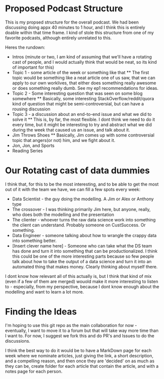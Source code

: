 # Proposed Podcast Structure

This is my propsed structure for the overall podcast.  We had been discussing doing appx 40 minutes to 1 hour, and I think this is entirely doable within that time frame.  I kind of stole this structure from one of my favorite podcasts, although entirely unrelated to this.

Heres the rundown:

* Intros (minute or two, I am kind of assuming that we'll have a rotating cast of people, and I would actually think that would be neat, so its kind of important for this)
* Topic 1 - some article of the week or something like that
** The first topic would be something like a neat article one of us saw, that we can apply to our own worklives, that either does something really awesome or does something really dumb.  See my ep1 recommendations for ideas.
* Topic 2 - Some interesting question that was seen on some blog somewhere
** Basically, some interesting StackOverflow/reddit/quora kind of question that might be semi-controversial, but can have a rousing discussion
* Topic 3 - a discussion about an end-to-end issue and what we did to solve it
** This is, by far, the most flexible.  I dont think we need to do it every time, but it might be interesting to try and abstract what we did during the week that caused us an issue, and talk about it.
* Jim Throws Shoes
** Basically, Jim comes up with some controversial topic that angers(or not) him, and we fight about it.
* Jon, Jon, and Sports
* Reading Series

# Our Rotating cast of data dummies

I think that, for this to be the most interesting, and to be able to get the most out of it with the team we have, we can fill a few spots every week:

* Data Scientist - the guy doing the modelling.  A Jim or Alex or Anthony type
* The crossover - I was thinking primarily Jim here, but anyone, really, who does both the modelling and the presentation
* The clienter - whoever turns the raw data science work into something the client can understand.  Probably someone on CustSuccess. Or something.
* Data Engineer - someone talking about how to wrangle the crappy data into something better.
* [Insert clever name here] - Someone who can take what the DS team has done and turn it into something that can be productionalized.  I think this could be one of the more interesting parts because so few people talk about how to take the output of a data science and turn it into an automated thing that makes money.  Clearly thinking about myself there.


I dont know how relevant all of this actually is, but I think that kind of mix (even if a few of them are merged) wouold make it more interesting to listen to - especially, from my perspective, because I dont know enough about the modelling and want to learn a lot more.

# Finding the Ideas

I'm hoping to use this git repo as the main collaboration for now - eventually, I want to move it to a forum but that will take way more time than I want to.  For now, I suggest we fork this and do PR's and Issues to do the discussions.

I think the best way to do it would be to have a MarkDown page for each week where we nominate articles, just giving the link, a short description, and a compelling reason, and then once they are 'decided' on as much as they can be, create folder for each article that contain the article, and with a notes page for each person.  
